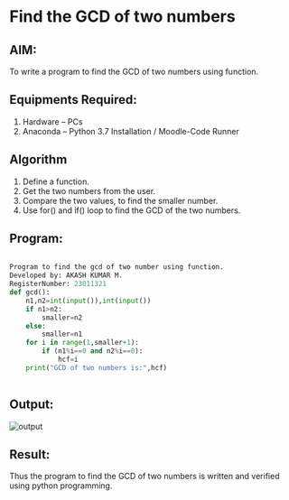 # Find the GCD of two numbers

## AIM:
To write a program to find the GCD of two numbers using function.

## Equipments Required:
1. Hardware – PCs
2. Anaconda – Python 3.7 Installation / Moodle-Code Runner

## Algorithm
1. Define a function.
2. Get the two numbers from the user.
3. Compare the two values, to find the smaller number.
4. Use for() and if() loop to find the GCD of the two numbers.

## Program:
```python

Program to find the gcd of two number using function.
Developed by: AKASH KUMAR M.
RegisterNumber: 23011321 
def gcd():
    n1,n2=int(input()),int(input())
    if n1>n2:
        smaller=n2
    else:
        smaller=n1
    for i in range(1,smaller+1):
        if (n1%i==0 and n2%i==0):
            hcf=i
    print("GCD of two numbers is:",hcf)
        

```

## Output:
![output](https://github.com/akash7812/GCD-of-two-numbers/assets/146819826/f928e58e-183b-4b61-ade2-1a45e7d1bb8e)



## Result:
Thus the program to find the GCD of two numbers is written and verified using python programming.
